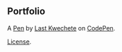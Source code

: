 Portfolio
---------


A [Pen](https://codepen.io/kwechetel/pen/VjGqpZ) by [Last Kwechete](https://codepen.io/kwechetel) on [CodePen](https://codepen.io).

[License](https://codepen.io/kwechetel/pen/VjGqpZ/license).